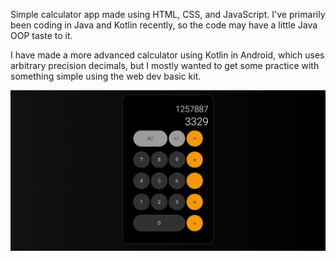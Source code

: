 Simple calculator app made using HTML, CSS, and JavaScript. I've primarily been coding in Java and Kotlin recently, so the code may have a little Java OOP taste to it.

I have made a more advanced calculator using Kotlin in Android, which uses arbitrary precision decimals, but I mostly wanted to get some practice with something simple using the web dev basic kit.

<img src="calc.PNG">